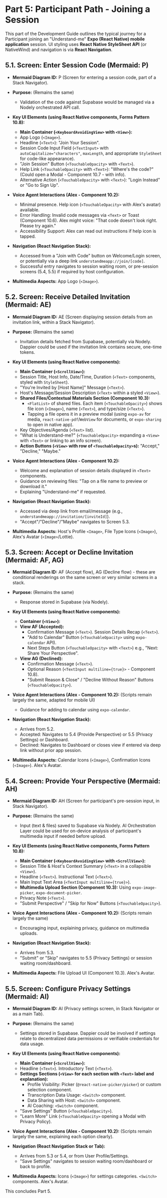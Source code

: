# Part 5: Participant Path - Joining a Session

This part of the Development Guide outlines the typical journey for a Participant joining an "Understand-me" **Expo (React Native) mobile application** session. UI styling uses **React Native StyleSheet API** (or NativeWind) and navigation is via **React Navigation**.

## 5.1. Screen: Enter Session Code (Mermaid: P)

*   **Mermaid Diagram ID:** P (Screen for entering a session code, part of a Stack Navigator).

*   **Purpose:** (Remains the same)
    *   Validation of the code against Supabase would be managed via a Nodely orchestrated API call.

*   **Key UI Elements (using React Native components, Forms Pattern 10.8):**
    *   **Main Container (`<KeyboardAvoidingView>` with `<View>`):**
    *   App Logo (`<Image>`).
    *   Headline (`<Text>`): "Join Your Session".
    *   Session Code Input Field (`<TextInput>` with `autoCapitalize="characters"`, `maxLength`, and appropriate `StyleSheet` for code-like appearance).
    *   "Join Session" Button (`<TouchableOpacity>` with `<Text>`).
    *   Help Link (`<TouchableOpacity>` with `<Text>`): "Where's the code?" (Could open a Modal - Component 10.7 - with info).
    *   Alternative Action (`<TouchableOpacity>` with `<Text>`): "Login Instead" or "Go to Sign Up".

*   **Voice Agent Interactions (Alex - Component 10.2):**
    *   Minimal presence. Help icon (`<TouchableOpacity>` with Alex's avatar) available.
    *   Error Handling: Invalid code messages via `<Text>` or Toast (Component 10.6). Alex might voice: "That code doesn't look right. Please try again."
    *   Accessibility Support: Alex can read out instructions if help icon is tapped.

*   **Navigation (React Navigation Stack):**
    *   Accessed from a "Join with Code" button on Welcome/Login screen, or potentially via a deep link `understandmeapp://join/[code]`.
    *   Successful entry navigates to session waiting room, or pre-session screens (5.4, 5.5) if required by host configuration.

*   **Multimedia Aspects:** App Logo (`<Image>`).

## 5.2. Screen: Receive Detailed Invitation (Mermaid: AE)

*   **Mermaid Diagram ID:** AE (Screen displaying session details from an invitation link, within a Stack Navigator).

*   **Purpose:** (Remains the same)
    *   Invitation details fetched from Supabase, potentially via Nodely. Dappier could be used if the invitation link contains secure, one-time tokens.

*   **Key UI Elements (using React Native components):**
    *   **Main Container (`<ScrollView>`):**
    *   Session Title, Host Info, Date/Time, Duration (`<Text>` components, styled with `StyleSheet`).
    *   "You're Invited by [Host Name]" Message (`<Text>`).
    *   Host's Message/Session Description (`<Text>` within a styled `<View>`).
    *   **Shared Files/Contextual Materials Section (Component 10.3):**
        *   `<FlatList>` of shared files. Each item (`<TouchableOpacity>`) shows file icon (`<Image>`), name (`<Text>`), and type/size (`<Text>`).
        *   Tapping a file opens it in a preview modal (using `expo-av` for media, `react-native-pdf`/`WebView` for documents, or `expo-sharing` to open in native app).
    *   Key Objectives/Agenda (`<Text>` list).
    *   "What is Understand-me?" (`<TouchableOpacity>` expanding a `<View>` with `<Text>` or linking to an info screen).
    *   **Action Buttons (`<View>` with row of `<TouchableOpacity>`s):** "Accept," "Decline," "Maybe."

*   **Voice Agent Interactions (Alex - Component 10.2):**
    *   Welcome and explanation of session details displayed in `<Text>` components.
    *   Guidance on reviewing files: "Tap on a file name to preview or download it."
    *   Explaining "Understand-me" if requested.

*   **Navigation (React Navigation Stack):**
    *   Accessed via deep link from email/message (e.g., `understandmeapp://invitation/[inviteId]`).
    *   "Accept"/"Decline"/"Maybe" navigates to Screen 5.3.

*   **Multimedia Aspects:** Host's Profile `<Image>`, File Type Icons (`<Image>`), Alex's Avatar (`<Image>`/Lottie).

## 5.3. Screen: Accept or Decline Invitation (Mermaid: AF, AG)

*   **Mermaid Diagram ID:** AF (Accept flow), AG (Decline flow) - these are conditional renderings on the same screen or very similar screens in a stack.

*   **Purpose:** (Remains the same)
    *   Response stored in Supabase (via Nodely).

*   **Key UI Elements (using React Native components):**
    *   **Container (`<View>`):**
    *   **View AF (Accepted):**
        *   Confirmation Message (`<Text>`). Session Details Recap (`<Text>`).
        *   "Add to Calendar" Button (`<TouchableOpacity>` using `expo-calendar` API).
        *   Next Steps Button (`<TouchableOpacity>` with `<Text>`) e.g., "Next: Share Your Perspective".
    *   **View AG (Declined):**
        *   Confirmation Message (`<Text>`).
        *   Optional Reason (`<TextInput multiline={true}>` - Component 10.8).
        *   "Submit Reason & Close" / "Decline Without Reason" Buttons (`<TouchableOpacity>`).

*   **Voice Agent Interactions (Alex - Component 10.2):** (Scripts remain largely the same, adapted for mobile UI)
    *   Guidance for adding to calendar using `expo-calendar`.

*   **Navigation (React Navigation Stack):**
    *   Arrives from 5.2.
    *   Accepted: Navigates to 5.4 (Provide Perspective) or 5.5 (Privacy Settings) or Dashboard.
    *   Declined: Navigates to Dashboard or closes view if entered via deep link without prior app session.

*   **Multimedia Aspects:** Calendar Icons (`<Image>`), Confirmation Icons (`<Image>`). Alex's Avatar.

## 5.4. Screen: Provide Your Perspective (Mermaid: AH)

*   **Mermaid Diagram ID:** AH (Screen for participant's pre-session input, in Stack Navigator).

*   **Purpose:** (Remains the same)
    *   Input (text & files) saved to Supabase via Nodely. AI Orchestration Layer could be used for on-device analysis of participant's multimedia input if needed before upload.

*   **Key UI Elements (using React Native components, Forms Pattern 10.8):**
    *   **Main Container (`<KeyboardAvoidingView>` with `<ScrollView>`):**
    *   Session Title & Host's Context Summary (`<Text>` in a collapsible `<View>`).
    *   Headline (`<Text>`). Instructional Text (`<Text>`).
    *   Main Input Text Area (`<TextInput multiline={true}>`).
    *   **Multimedia Upload Section (Component 10.3):** Using `expo-image-picker`, `expo-document-picker`.
    *   Privacy Note (`<Text>`).
    *   "Submit Perspective" / "Skip for Now" Buttons (`<TouchableOpacity>`).

*   **Voice Agent Interactions (Alex - Component 10.2):** (Scripts remain largely the same)
    *   Encouraging input, explaining privacy, guidance on multimedia uploads.

*   **Navigation (React Navigation Stack):**
    *   Arrives from 5.3.
    *   "Submit" or "Skip" navigates to 5.5 (Privacy Settings) or session waiting room/dashboard.

*   **Multimedia Aspects:** File Upload UI (Component 10.3). Alex's Avatar.

## 5.5. Screen: Configure Privacy Settings (Mermaid: AI)

*   **Mermaid Diagram ID:** AI (Privacy settings screen, in Stack Navigator or as a main Tab).

*   **Purpose:** (Remains the same)
    *   Settings stored in Supabase. Dappier could be involved if settings relate to decentralized data permissions or verifiable credentials for data usage.

*   **Key UI Elements (using React Native components):**
    *   **Main Container (`<ScrollView>`):**
    *   Headline (`<Text>`). Introductory Text (`<Text>`).
    *   **Settings Sections (`<View>` for each section with `<Text>` label and explanation):**
        *   Profile Visibility: Picker (`@react-native-picker/picker`) or custom selection component.
        *   Transcription Data Usage: `<Switch>` component.
        *   Data Sharing with Host: `<Switch>` component.
        *   AI Coaching: `<Switch>` component.
    *   "Save Settings" Button (`<TouchableOpacity>`).
    *   "Learn More" Link (`<TouchableOpacity>` opening a Modal with Privacy Policy).

*   **Voice Agent Interactions (Alex - Component 10.2):** (Scripts remain largely the same, explaining each option clearly).

*   **Navigation (React Navigation Stack or Tab):**
    *   Arrives from 5.3 or 5.4, or from User Profile/Settings.
    *   "Save Settings" navigates to session waiting room/dashboard or back to profile.

*   **Multimedia Aspects:** Icons (`<Image>`) for settings categories. `<Switch>` components. Alex's Avatar.

This concludes Part 5.
